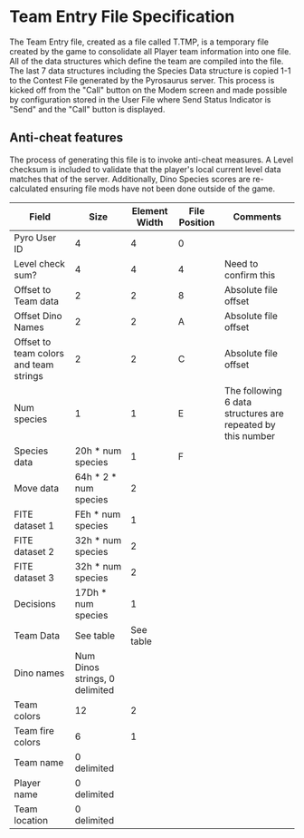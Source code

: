# Team Entry File Specification

The Team Entry file, created as a file called T.TMP, is a temporary file created by the game to consolidate all Player team information into one file. 
All of the data structures which define the team are compiled into the file. The last 7 data structures including the Species Data structure is copied 1-1 to the Contest File generated by the Pyrosaurus server.
This process is kicked off from the "Call" button on the Modem screen and made possible by configuration stored in the User File where Send Status Indicator is "Send" and the "Call" button is displayed.

## Anti-cheat features
The process of generating this file is to invoke anti-cheat measures.
A Level checksum is included to validate that the player's local current level data matches that of the server. 
Additionally, Dino Species scores are re-calculated ensuring file mods have not been done outside of the game.

Field|Size|Element Width|File Position|Comments
---|---|---|---|---
Pyro User ID|4|4|0| ||
Level check sum?|4|4|4|Need to confirm this||
Offset to Team data|2|2|8|Absolute file offset||
Offset Dino Names|2|2|A|Absolute file offset ||
Offset to team colors and team strings|2|2|C|Absolute file offset||
Num species|1|1|E|The following 6 data structures are repeated by this number||
Species data|20h * num species|1|F| ||
Move data|64h * 2 * num species|2| | ||
FITE dataset 1|FEh * num species|1| | ||
FITE dataset 2|32h * num species|2| | ||
FITE dataset 3|32h * num species|2| | ||
Decisions|17Dh * num species|1| | ||
Team Data|See table|See table| | ||
Dino names|Num Dinos strings, 0 delimited| | | ||
Team colors|12|2| | ||
Team fire colors|6|1| | ||
Team name|0 delimited| | | ||
Player name|0 delimited| | | ||
Team location|0 delimited| | | ||
